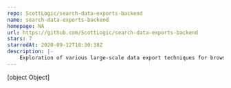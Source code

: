 ```yaml
---
repo: ScottLogic/search-data-exports-backend
name: search-data-exports-backend
homepage: NA
url: https://github.com/ScottLogic/search-data-exports-backend
stars: 7
starredAt: 2020-09-12T18:30:38Z
description: |-
    Exploration of various large-scale data export techniques for browser-based users
---
```


[object Object]

